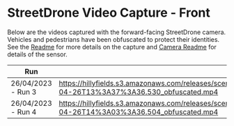 # StreetDrone Video Capture - Front

Below are the videos captured with the forward-facing StreetDrone camera.  Vehicles and pedestrians have been obfuscated to protect their identities. 
See the [Readme](ReadMe.md) for more details on the capture and [Camera Readme](../../ReadMe.md) for details of the sensor.


|Run | Link |
|----|------|
| 26/04/2023 - Run 3 | https://hillyfields.s3.amazonaws.com/releases/scenegraph/bubble/StreetDrone/Cameras/Front/Video/STREETDRONE.FRONTCAM_VIDEO.2023-04-26T13%3A37%3A36.530_obfuscated.mp4 |
| 26/04/2023 - Run 4 | https://hillyfields.s3.amazonaws.com/releases/scenegraph/bubble/StreetDrone/Cameras/Front/Video/STREETDRONE.FRONTCAM_VIDEO.2023-04-26T14%3A03%3A36.504_obfuscated.mp4 |
